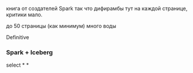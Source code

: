 книга от создателей Spark так что дифирамбы тут на каждой странице, критики мало.

до 50 страницы (как минимум) много воды

Definitive

### Spark + Iceberg
select * *
